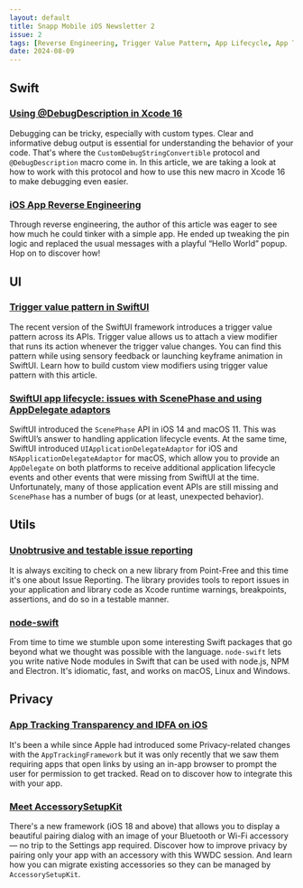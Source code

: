 ```yaml
---
layout: default
title: Snapp Mobile iOS Newsletter 2
issue: 2
tags: [Reverse Engineering, Trigger Value Pattern, App Lifecycle, App Tracking Transparency]
date: 2024-08-09
---
```

## Swift

### [Using @DebugDescription in Xcode 16](https://digitalbunker.dev/debug-description-macro-xcode-16/)

Debugging can be tricky, especially with custom types. Clear and informative debug output is essential for understanding the behavior of your code. That's where the `CustomDebugStringConvertible` protocol and `@DebugDescription` macro come in. In this article, we are taking a look at how to work with this protocol and how to use this new macro in Xcode 16 to make debugging even easier.

### [iOS App Reverse Engineering](https://medium.com/@bellaposa/ios-app-reverse-engineering-de33ab6ca462)

Through reverse engineering, the author of this article was eager to see how much he could tinker with a simple app. He ended up tweaking the pin logic and replaced the usual messages with a playful “Hello World” popup. Hop on to discover how!

## UI

### [Trigger value pattern in SwiftUI](http://swiftwithmajid.com/2024/04/02/trigger-value-pattern-in-swiftui/)

The recent version of the SwiftUI framework introduces a trigger value pattern across its APIs. Trigger value allows us to attach a view modifier that runs its action whenever the trigger value changes. You can find this pattern while using sensory feedback or launching keyframe animation in SwiftUI. Learn how to build custom view modifiers using trigger value pattern with this article.

### [SwiftUI app lifecycle: issues with ScenePhase and using AppDelegate adaptors](https://www.jessesquires.com/blog/2024/06/29/swiftui-scene-phase/)

SwiftUI introduced the `ScenePhase` API in iOS 14 and macOS 11. This was SwiftUI’s answer to handling application lifecycle events. At the same time, SwiftUI introduced `UIApplicationDelegateAdaptor` for iOS and `NSApplicationDelegateAdaptor` for macOS, which allow you to provide an `AppDelegate` on both platforms to receive additional application lifecycle events and other events that were missing from SwiftUI at the time. Unfortunately, many of those application event APIs are still missing and `ScenePhase` has a number of bugs (or at least, unexpected behavior).

## Utils

### [Unobtrusive and testable issue reporting](https://www.pointfree.co/blog/posts/147-unobtrusive-and-testable-issue-reporting)

It is always exciting to check on a new library from Point-Free and this time it's one about Issue Reporting. The library provides tools to report issues in your application and library code as Xcode runtime warnings, breakpoints, assertions, and do so in a testable manner.

### [node-swift](https://swiftpackageindex.com/kabiroberai/node-swift)

From time to time we stumble upon some interesting Swift packages that go beyond what we thought was possible with the language. `node-swift` lets you write native Node modules in Swift that can be used with node.js, NPM and Electron. It's idiomatic, fast, and works on macOS, Linux and Windows.

## Privacy

### [App Tracking Transparency and IDFA on iOS](https://medium.com/@sandeep.kumar.ece16/swift-app-tracking-transparency-and-idfa-on-ios-424cc0668adc)

It's been a while since Apple had introduced some Privacy-related changes with the `AppTrackingFramework` but it was only recently that we saw them requiring apps that open links by using an in-app browser to prompt the user for permission to get tracked. Read on to discover how to integrate this with your app.

### [Meet AccessorySetupKit](https://developer.apple.com/wwdc24/10203)

There's a new framework (iOS 18 and above) that allows you to display a beautiful pairing dialog with an image of your Bluetooth or Wi-Fi accessory — no trip to the Settings app required. Discover how to improve privacy by pairing only your app with an accessory with this WWDC session. And learn how you can migrate existing accessories so they can be managed by `AccessorySetupKit`.
